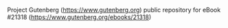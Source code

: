 Project Gutenberg (https://www.gutenberg.org) public repository for eBook #21318 (https://www.gutenberg.org/ebooks/21318)
